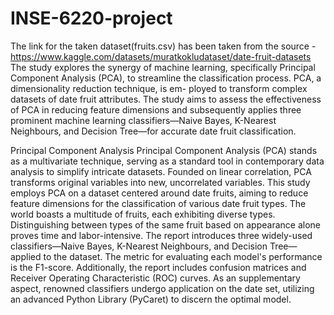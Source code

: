 # INSE-6220-project
The link for the taken dataset(fruits.csv) has been taken from the source -
https://www.kaggle.com/datasets/muratkokludataset/date-fruit-datasets
The study explores the synergy of machine learning, specifically Principal Component Analysis (PCA), to streamline the classification process. PCA, a dimensionality reduction technique, is em- ployed to transform complex datasets of date fruit attributes. The study aims to assess the effectiveness of PCA in reducing feature dimensions and subsequently applies three prominent machine learning classifiers—Naive Bayes, K-Nearest Neighbours, and Decision Tree—for accurate date fruit classification.

Principal Component Analysis
Principal Component Analysis (PCA) stands as a multivariate technique, serving as a standard tool in contemporary data analysis to simplify intricate datasets. Founded on linear correlation, PCA transforms original variables into new, uncorrelated variables. This study employs PCA on a dataset centered around date fruits, aiming to reduce feature dimensions for the classification of various date fruit types. The world boasts a multitude of fruits, each exhibiting diverse types. Distinguishing between types of the same fruit based on appearance alone proves time and labor-intensive. The report introduces three widely-used classifiers—Naive Bayes, K-Nearest Neighbours, and Decision Tree—applied to the dataset. The metric for evaluating each model's performance is the F1-score. Additionally, the report includes confusion matrices and Receiver Operating Characteristic (ROC) curves. As an supplementary aspect, renowned classifiers undergo application on the date set, utilizing an advanced Python Library (PyCaret) to discern the optimal model.
